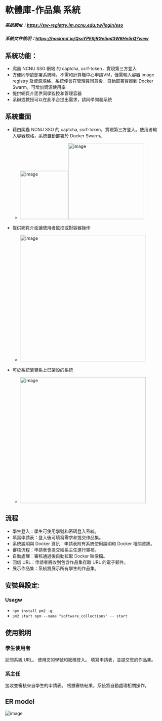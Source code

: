 # 軟體庫-作品集 系統
##### 系統網址：https://sw-registry.im.ncnu.edu.tw/login/sso
##### 系統文件說明：https://hackmd.io/QscYPE9jRGe5qd3W6Hn5rQ?view

## 系統功能：
- 爬蟲 NCNU SSO 網站 的 captcha, csrf-token，實現第三方登入
- 方便同學欲部署系統時，不需和計算機中心申請VM，僅需輸入容器 image registry 及資源規格，系統便會在管理員同意後，自動部署容器到 Docker Swarm，可增加資源使用率
- 提供網頁介面供同學監控和管理容器
- 系辦或教授可以在此平台提出需求，請同學開發系統

## 系統畫面
- 藉由爬蟲 NCNU SSO 的 captcha, csrf-token，實現第三方登入。使用者輸入容器規格，系統自動部署於 Docker Swarm。
  - <img width="156" alt="image" src="https://github.com/user-attachments/assets/42cdd41f-f8c4-41fa-9cdd-fc36001c2496"><img width="246" alt="image" src="https://github.com/user-attachments/assets/d3f65925-c66d-46f7-9c08-2a966c069c7f">

- 提供網頁介面讓使用者監控或對容器操作
  - <img width="408" alt="image" src="https://github.com/user-attachments/assets/4c047a1e-ba78-42e1-abca-1efee9d75b12">

-	可於系統瀏覽系上已架設的系統
    -	<img width="407" alt="image" src="https://github.com/user-attachments/assets/12d080f0-1d7a-48ce-a9ac-e55d2f79863f">



## 流程
- 學生登入：學生可使用學號和密碼登入系統。
- 填寫申請表：登入後可填寫需求和提交作品集。
- 系統說明與 Docker 資訊：申請表附有系統使用說明和 Docker 相關資訊。
- 審核流程：申請表會提交給系主任進行審核。
- 自動處理：審核通過後自動拉取 Docker 映像檔。
- 回信 URL：申請者將收到包含作品集存取 URL 的電子郵件。
- 展示作品集：系統將展示所有學生的作品集。


## 安裝與設定:
### Usagw
- `npm install pm2 -g`
- `pm2 start npm --name "software_collections" -- start`
  

## 使用說明
### 學生使用者
訪問系統 URL。
使用您的學號和密碼登入。
填寫申請表，並提交您的作品集。

### 系主任
接收並審核來自學生的申請表。
根據審核結果，系統將自動處理相關操作。

## ER model
![image](https://github.com/krixi0131/Software-Collections/assets/101371329/1b36f3e4-3349-40c7-94ce-727af6673f6f)

